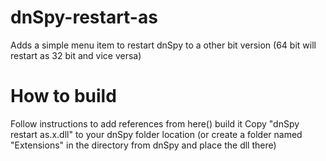 # dnSpy-restart-as
Adds a simple menu item to restart dnSpy to a other bit version (64 bit will restart as 32 bit and vice versa)

# How to build
Follow instructions to add references from here()
build it
Copy "dnSpy restart as.x.dll" to your dnSpy folder location (or create a folder named "Extensions" in the directory from dnSpy and place the dll there)

